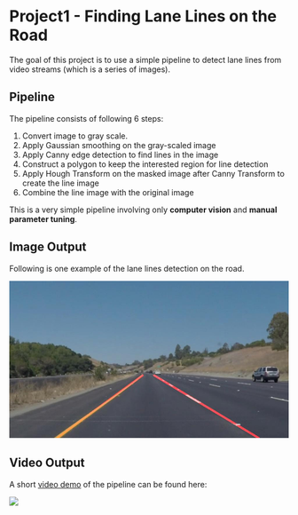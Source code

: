 # Project1 - Finding Lane Lines on the Road
The goal of this project is to use a simple pipeline to detect lane lines from video streams (which is a series of images).

## Pipeline
The pipeline consists of following 6 steps:
1. Convert image to gray scale.
2. Apply Gaussian smoothing on the gray-scaled image
3. Apply Canny edge detection to find lines in the image
4. Construct a polygon to keep the interested region for line detection
5. Apply Hough Transform on the masked image after Canny Transform to create the line image
6. Combine the line image with the original image

This is a very simple pipeline involving only **computer vision** and **manual parameter tuning**.

## Image Output
Following is one example of the lane lines detection on the road.

![test_output](/Project1_Finding_Lane_Lines/test_images_output/solidYellowCurve.jpg) 

## Video Output
A short [video demo](https://youtu.be/V2bR1DL7FD8) of the pipeline can be found here:

[<img src="https://i9.ytimg.com/vi/V2bR1DL7FD8/mq1.jpg?sqp=CMmIhuwF&rs=AOn4CLD4eu_okS4dSJDyI8sVlHzXd_PkCg">](https://youtu.be/V2bR1DL7FD8)
